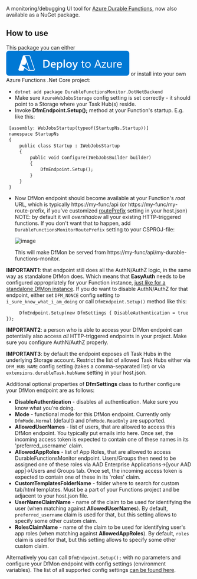 A monitoring/debugging UI tool for [Azure Durable Functions](https://docs.microsoft.com/en-us/azure/azure-functions/durable/durable-functions-overview), now also available as a NuGet package.
## How to use

This package you can either [![Deploy to Azure](https://raw.githubusercontent.com/Azure/azure-quickstart-templates/master/1-CONTRIBUTION-GUIDE/images/deploytoazure.svg?sanitize=true)](https://portal.azure.com/#create/Microsoft.Template/uri/https%3A%2F%2Fraw.githubusercontent.com%2Fmicrosoft%2FDurableFunctionsMonitor%2Fmain%2Fdurablefunctionsmonitor.dotnetbackend%2Farm-template.json) or install into your own Azure Functions .Net Core project:

  * `dotnet add package DurableFunctionsMonitor.DotNetBackend`
  * Make sure `AzureWebJobsStorage` config setting is set correctly - it should point to a Storage where your Task Hub(s) reside.
  * Invoke **DfmEndpoint.Setup();** method at your Function's startup. E.g. like this:

   ```
	[assembly: WebJobsStartup(typeof(StartupNs.Startup))]
	namespace StartupNs 
	{
		public class Startup : IWebJobsStartup
		{
			public void Configure(IWebJobsBuilder builder)
			{
				DfmEndpoint.Setup();
			}
		}
	}
   ```


  * Now DfMon endpoint should become available at your Function's *root* URL, which is typically https://my-func/api (or https://my-func/my-route-prefix, if you've customized [routePrefix](https://microsoft.github.io/AzureTipsAndTricks/blog/tip64.html) setting in your host.json)
     NOTE: by default it will *overshadow* all your existing HTTP-triggered functions. If you don't want that to happen, add `DurableFunctionsMonitorRoutePrefix` setting to your CSPROJ-file:
          
     ![image](https://raw.githubusercontent.com/microsoft/DurableFunctionsMonitor/main/readme/screenshots/DurableFunctionsMonitorRoutePrefix.png)


     This will make DfMon be served from https://my-func/api/my-durable-functions-monitor.

 
   **IMPORTANT1**: that endpoint still does all the AuthN/AuthZ logic, in the same way as standalone DfMon does. Which means that **EasyAuth** needs to be configured appropriately for your Function instance, [just like for a standalone DfMon instance](https://github.com/microsoft/DurableFunctionsMonitor/tree/main/durablefunctionsmonitor.dotnetbackend#how-to-run). If you do want to disable AuthN/AuthZ for that endpoint, either set `DFM_NONCE` config setting to `i_sure_know_what_i_am_doing` or call `DfmEndpoint.Setup()` method like this:

   ```
        DfmEndpoint.Setup(new DfmSettings { DisableAuthentication = true });
   ```


   **IMPORTANT2**: a person who is able to access your DfMon endpoint can potentially also access *all* HTTP-triggered endpoints in your project. Make sure you configure AuthN/AuthZ properly.

   **IMPORTANT3**: by default the endpoint exposes *all* Task Hubs in the underlying Storage account. Restrict the list of allowed Task Hubs either via `DFM_HUB_NAME` config setting (takes a comma-separated list) or via `extensions.durableTask.hubName` setting in your host.json.

Additional optional properties of **DfmSettings** class to further configure your DfMon endpoint are as follows:
* **DisableAuthentication** - disables all authentication. Make sure you know what you're doing.
* **Mode** - functional mode for this DfMon endpoint. Currently only `DfmMode.Normal` (default) and `DfmMode.ReadOnly` are supported.
* **AllowedUserNames** - list of users, that are allowed to access this DfMon endpoint. You typically put emails into here. Once set, the incoming access token is expected to contain one of these names in its 'preferred_username' claim.
* **AllowedAppRoles** - list of App Roles, that are allowed to access DurableFunctionsMonitor endpoint. Users/Groups then need to be assigned one of these roles via AAD Enterprise Applications->[your AAD app]->Users and Groups tab. Once set, the incoming access token is expected to contain one of these in its 'roles' claim.
* **CustomTemplatesFolderName** - folder where to search for custom tab/html templates. Must be a part of your Functions project and be adjacent to your host.json file.
* **UserNameClaimName** - name of the claim to be used for identifying the user (when matching against **AllowedUserNames**). By default, `preferred_username` claim is used for that, but this setting allows to specify some other custom claim.
* **RolesClaimName** - name of the claim to be used for identifying user's app roles (when matching against **AllowedAppRoles**). By default, `roles` claim is used for that, but this setting allows to specify some other custom claim.
 
Alternatively you can call `DfmEndpoint.Setup();` with no parameters and configure your DfMon endpoint with config settings (environment variables). The list of all supported config settings [can be found here](https://github.com/microsoft/DurableFunctionsMonitor/tree/main/durablefunctionsmonitor.dotnetbackend#config-setting-reference).
